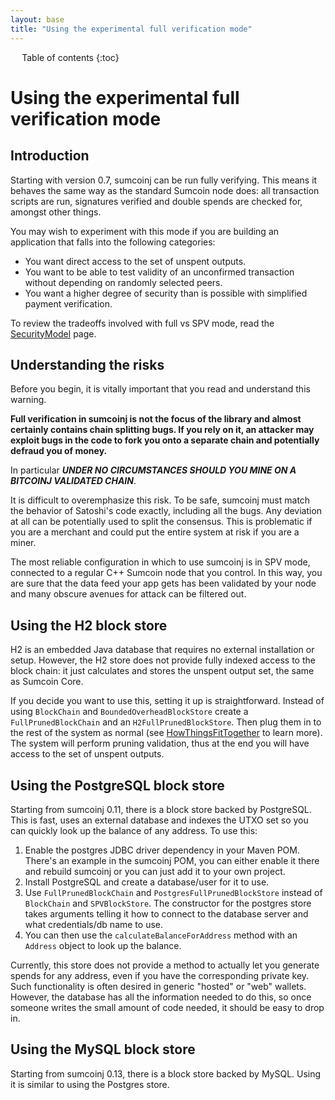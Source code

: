 ```yaml
---
layout: base
title: "Using the experimental full verification mode"
---
```


<div markdown="1" id="toc" class="toc"><div markdown="1">

* Table of contents
{:toc}

</div></div>

<div markdown="1" class="toccontent">

# Using the experimental full verification mode

## Introduction

Starting with version 0.7, sumcoinj can be run fully verifying. This means it behaves the same way as the standard Sumcoin node does: all transaction scripts are run, signatures verified and double spends are checked for, amongst other things.

You may wish to experiment with this mode if you are building an application that falls into the following categories:

* You want direct access to the set of unspent outputs.
* You want to be able to test validity of an unconfirmed transaction without depending on randomly selected peers.
* You want a higher degree of security than is possible with simplified payment verification.

To review the tradeoffs involved with full vs SPV mode, read the [SecurityModel](/security-model) page.

## Understanding the risks

Before you begin, it is vitally important that you read and understand this warning.

**Full verification in sumcoinj is not the focus of the library and almost certainly contains chain splitting bugs. If you rely on it, an attacker may exploit bugs in the code to fork you onto a separate chain and potentially defraud you of money.**

In particular _**UNDER NO CIRCUMSTANCES SHOULD YOU MINE ON A BITCOINJ VALIDATED CHAIN**_.

It is difficult to overemphasize this risk. To be safe, sumcoinj must match the behavior of Satoshi's code exactly, including all the bugs. Any deviation at all can be potentially used to split the consensus. This is problematic if you are a merchant and could put the entire system at risk if you are a miner.

The most reliable configuration in which to use sumcoinj is in SPV mode, connected to a regular C++ Sumcoin node that you control. In this way, you are sure that the data feed your app gets has been validated by your node and many obscure avenues for attack can be filtered out.

## Using the H2 block store

H2 is an embedded Java database that requires no external installation or setup. However, the H2 store does not provide fully indexed access to the block chain: it just calculates and stores the unspent output set, the same as Sumcoin Core.

If you decide you want to use this, setting it up is straightforward. Instead of using `BlockChain` and `BoundedOverheadBlockStore` create a `FullPrunedBlockChain` and an `H2FullPrunedBlockStore`. Then plug them in to the rest of the system as normal (see [HowThingsFitTogether](/how-things-fit-together) to learn more). The system will perform pruning validation, thus at the end you will have access to the set of unspent outputs.

## Using the PostgreSQL block store

Starting from sumcoinj 0.11, there is a  block store backed by PostgreSQL. This is fast, uses an external database and indexes the UTXO set so you can quickly look up the balance of any address. To use this:

1. Enable the postgres JDBC driver dependency in your Maven POM. There's an example in the sumcoinj POM, you can either enable it there and rebuild sumcoinj or you can just add it to your own project.
2. Install PostgreSQL and create a database/user for it to use.
3. Use `FullPrunedBlockChain` and `PostgresFullPrunedBlockStore` instead of `BlockChain` and `SPVBlockStore`. The constructor for the postgres store takes arguments telling it how to connect to the database server and what credentials/db name to use.
4. You can then use the `calculateBalanceForAddress` method with an `Address` object to look up the balance.

Currently, this store does not provide a method to actually let you generate spends for any address, even if you have the corresponding private key. Such functionality is often desired in generic "hosted" or "web" wallets. However, the database has all the information needed to do this, so once someone writes the small amount of code needed, it should be easy to drop in.

## Using the MySQL block store

Starting from sumcoinj 0.13, there is a block store backed by MySQL. Using it is similar to using the Postgres store.

</div>
